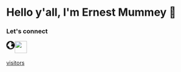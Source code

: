 # Hello y'all, I'm Ernest Mummey 👋

### Let's connect
[<img align="left" alt="portfolio" width="22px" src="https://raw.githubusercontent.com/iconic/open-iconic/master/svg/globe.svg" />][website]
[<img height="32" width="32" background-color='#0A66C2' src="https://cdn.jsdelivr.net/npm/simple-icons@v6/icons/linkedin.svg" />][linkedIn]

[visitors](https://visitor-badge.glitch.me/badge?page_id=ernestmummey)


<!--
**ernestmummey/ernestmummey** is a ✨ _special_ ✨ repository because its `README.md` (this file) appears on your GitHub profile.

Here are some ideas to get you started:

- 🔭 I’m currently working on ...
- 🌱 I’m currently learning ...
- 👯 I’m looking to collaborate on ...
- 🤔 I’m looking for help with ...
- 💬 Ask me about ...
- 📫 How to reach me: ...
- 😄 Pronouns: ...
- ⚡ Fun fact: ...
-->

[website]: https://ernestmummey.github.io/
[linkedIn]: https://www.linkedin.com/in/ernest-mummey/